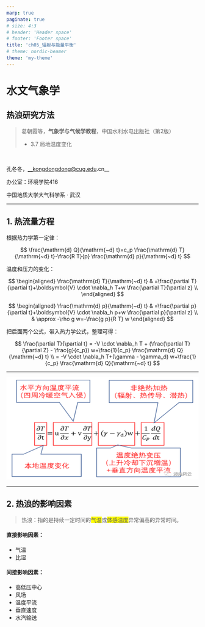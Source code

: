 ```yaml
---
marp: true
paginate: true
# size: 4:3
# header: 'Header space'
# footer: 'Footer space'
title: 'ch05_辐射与能量平衡'
# theme: nordic-beamer
theme: 'my-theme'
---
```


<!-- page_number: true -->

<h1>水文气象学</h1>
<h2>热浪研究方法</h2>


> 葛朝霞等，__气象学与气候学教程__，中国水利水电出版社（第2版）
>
> - 3.7 局地温度变化

<br>

孔冬冬，__kongdongdong@cug.edu.cn__

办公室：环境学院416

中国地质大学大气科学系 · 武汉

---

## 1. 热流量方程

根据热力学第一定律：

$$
\frac{\mathrm{d} Q}{\mathrm{~d} t}=c_p \frac{\mathrm{d} T}{\mathrm{~d} t}-\frac{R T}{p} \frac{\mathrm{d} p}{\mathrm{~d} t}
$$

温度和压力的变化：

$$
\begin{aligned}
\frac{\mathrm{d} T}{\mathrm{~d} t} & =\frac{\partial T}{\partial t}+\boldsymbol{V} \cdot \nabla_h T+w \frac{\partial T}{\partial z} \\
\end{aligned}
$$

$$
\begin{aligned}
\frac{\mathrm{d} p}{\mathrm{~d} t} & =\frac{\partial p}{\partial t}+\boldsymbol{V} \cdot \nabla_h p+w \frac{\partial p}{\partial z} \\
& \approx -\rho g w=-\frac{g p}{R T} w
\end{aligned}
$$

把后面两个公式，带入热力学公式，整理可得：

$$
\frac{\partial T}{\partial t} 
  = -V \cdot \nabla_h T + (\frac{\partial T}{\partial Z} - \frac{g}{c_p}) w+\frac{1}{c_p} \frac{\mathrm{d} Q}{\mathrm{~d} t} \\
  = -V \cdot \nabla_h T+(\gamma - \gamma_d) w+\frac{1}{c_p} \frac{\mathrm{d} Q}{\mathrm{~d} t}
$$

---

![](images/补充-ch05_热浪研究方法/热流量方程详解.png)  

---

## 2. 热浪的影响因素

> 热浪：指的是持续一定时间的<span style='background-color:yellow'>气温</span>或<span style='background-color:yellow'>体感温度</span>异常偏高的异常时间。

<h4>直接影响因素：</h4>

- 气温
- 比湿

<h4>间接影响因素：</h4>

- 高低压中心
- 风场
- 温度平流
- 垂直速度
- 水汽输送
